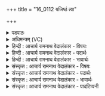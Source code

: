 +++
title = "16_0112 यजिष्ठं त्वा"

+++
<details><summary>पदपाठः</summary>

य꣡जि꣢꣯ष्ठम्। त्वा꣣। ववृमहे। देव꣢म्। दे꣢वत्रा꣢। हो꣡ता꣢꣯रम्। अ꣡म꣢꣯र्त्यम्। अ। म꣣र्त्यम्। अस्य꣢। य꣣ज्ञ꣡स्य꣢। सुक्र꣡तु꣢म्। सु꣣। क्र꣡तु꣢꣯म्। ११२।
</details>

<details><summary>अधिमन्त्रम् (VC)</summary>

- अग्निः
- सौभरि: काण्व:
- उष्णिक्
- ऋषभः
- आग्नेयं काण्डम्
</details>

<details><summary>हिन्दी : आचार्य रामनाथ वेदालंकार - विषयः</summary>

अगले मन्त्र में परमात्मा और राजा को वरने का विषय है।
</details>

<details><summary>हिन्दी : आचार्य रामनाथ वेदालंकार - पदार्थः</summary>

पदार्थान्वय -  प्रथम—परमात्मा के पक्ष में। हे अग्रणी परब्रह्म परमात्मन् ! (यजिष्ठम्) अतिशयरूप से सृष्टियज्ञ के विधाता, सुख-ऐश्वर्य आदि के दाता, सूर्य-पृथिवी आदि का परस्पर संगम करानेवाले, (देवत्रा देवम्) प्रकाशक सूर्य, बिजली, चन्द्रमा आदि तथा चक्षु, श्रोत्र, मन आदि में सर्वश्रेष्ठ प्रकाशक (होतारम्) मोक्षसुख के प्रदाता, (अमर्त्यम्) अमरणशील, (अस्य यज्ञस्य) इस मेरे ध्यान-यज्ञ के (सुक्रतुम्) सुसंचालक, सफलताप्रदायक (त्वा) आपको, हम (ववृमहे) उपास्य रूप से वरण करते हैं ॥६॥ द्वितीय—राजा के पक्ष में। हे अग्रगन्ता वीरपुरुष ! (यजिष्ठम्) अतिशय परोपकार-यज्ञ करनेवाले, (देवत्रा देवम्) दिव्यगुणयुक्त मनुष्यों में विशेषरूप से दिव्य गुणोंवाले, (होतारम्) प्रजाओं को सुख देनेवाले (अमर्त्यम) अमर कीर्तिवाले, (अस्य यज्ञस्य) इस राष्ट्रयज्ञ के (सुक्रतुम्) सुकर्ता (त्वा) तुझे, हम प्रजाजन (ववृमहे) राजा के पद के लिए चुनते हैं ॥६॥ इस मन्त्र में श्लेषालङ्कार है। देवं, देव में छेकानुप्रास है ॥६॥
</details>

<details><summary>हिन्दी : आचार्य रामनाथ वेदालंकार - भावार्थः</summary>

भावार्थ -  जैसे प्रजाजनों को दिव्य गुण-कर्म-स्वभाववाले परमेश्वर का उपास्य रूप में वरण करना चाहिए, वैसे ही वीर, परोपकारी, श्लाघ्य गुणोंवाले, सुखप्रदाता, कीर्तिमान्, सुशासक, शत्रु-विजेता पुरुष को राजा के पद पर प्रतिष्ठित करने के लिए चुनना चाहिए ॥६॥
</details>

<details><summary>संस्कृत : आचार्य रामनाथ वेदालंकार - विषयः</summary>

अथ परमात्मनो नृपतेश्च वरणविषयमाह।
</details>

<details><summary>संस्कृत : आचार्य रामनाथ वेदालंकार - पदार्थः</summary>

पदार्थान्वय -  प्रथमः—परमात्मपरः। हे अग्ने अग्रणीः परब्रह्म परमात्मन् ! (यजिष्ठम्) अतिशयेन यष्टारम् सृष्टियज्ञविधातारं, सुखैश्वर्यादीनां दातारं, द्यावापृथिव्यादीनां सङ्गमयितारम्। अतिशयेन यष्टा यजिष्ठः। यज देवपूजासङ्गतिकरणदानेषु। तृजन्ताद् अतिशायने इष्ठनि तुरिष्ठेमेयस्सु।’ अ० ६।४।१५४ इति तृचो लोपः। (देवत्रा देवम्) देवेषु प्रकाशकेषु सूर्यविद्युच्चन्द्रादिषु चक्षुःश्रोत्रमनआदिषु वा श्रेष्ठं प्रकाशकम्। देवत्रा देवेषु, सप्तम्यर्थे त्रा प्रत्ययः। (होतारम्) मोक्षसुखस्य प्रदातारम्, (अमर्त्यम्) अमरणधर्माणम्, (अस्य यज्ञस्य) एतस्य मदीयस्य ध्यानयज्ञस्य (सुक्रतुम्) सुसञ्चालकं सुसफलयितारम् (त्वा) त्वाम् वयम् (ववृमहे) उपास्यत्वेन वृण्महे। वृञ् वरणे, कालसामान्ये लिट् ॥६॥ अथ द्वितीयः—नृपतिपरः। हे अग्ने अग्रगन्तः वीरपुरुष ! (यजिष्ठम्) अतिशयेन यष्टारं, परोपकारिणम्, (देवत्रा देवम्) दिव्यगुणयुक्तेषु जनेषु विशेषेण दिव्यगुणयुक्तम्, (होतारम्) प्रजाभ्यः सुखप्रदातारम्, (अमर्त्यम्) कीर्त्या अमरणशीलम्, (अस्य यज्ञस्य) एतस्य राष्ट्रयज्ञस्य (सुक्रतुम्) सुकर्तारम् (त्वा) त्वाम्, (वयं) प्रजाजनाः (ववृमहे) राजपदाय वृण्महे ॥६॥ अत्र श्लेषालङ्कारः। देवं, देव इत्यत्र छेकानुप्रासः ॥६॥
</details>

<details><summary>संस्कृत : आचार्य रामनाथ वेदालंकार - भावार्थः</summary>

भावार्थ -  यथा प्रजाजनैर्दिव्यगुणकर्मस्वभावः परमेश्वर उपास्यत्वेन वरणीयस्तथैव वीरः, परोपकारी, श्लाघ्यगुणः, सुखप्रदाता, कीर्तिमान्, सुशासकः, शत्रुविजेता पुरुषो राजपदे प्रतिष्ठापनाय वरणीयः ॥६॥
</details>

<details><summary>संस्कृत : आचार्य रामनाथ वेदालंकार - पादटिप्पनी</summary>

टिप्पनी -   १. ऋ० ८।१९।३, साम० १४१३।
</details>